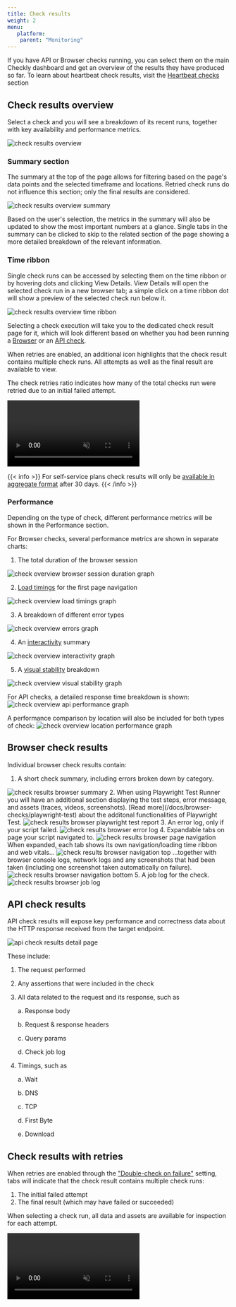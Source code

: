 ```yaml
---
title: Check results
weight: 2
menu:
   platform:
    parent: "Monitoring"
---
```


If you have API or Browser checks running, you can select them on the main Checkly dashboard and get an overview of the results they have produced so far. To learn about heartbeat check results, visit the [Heartbeat checks](/docs/heartbeat-checks) section

## Check results overview

Select a check and you will see a breakdown of its recent runs, together with key availability and performance metrics.

![check results overview](/docs/images/monitoring/check-overview.png)

### Summary section

The summary at the top of the page allows for filtering based on the page's data points and the selected timeframe and locations. Retried check runs do not influence this section; only the final results are considered.

<img class="screenshot-partial" alt="check results overview summary" src="/docs/images/monitoring/check-overview-summary.png"/>

Based on the user's selection, the metrics in the summary will also be updated to show the most important numbers at a glance. Single tabs in the summary can be clicked to skip to the related section of the page showing a more detailed breakdown of the relevant information.

### Time ribbon

Single check runs can be accessed by selecting them on the time ribbon or by hovering dots and clicking View Details. View Details will open the selected check run in a new browser tab; a simple click on a time ribbon dot will show a preview of the selected check run below it.

<img class="screenshot-partial" alt="check results overview time ribbon" src="/docs/images/monitoring/check-overview-time-ribbon.png"/>

Selecting a check execution will take you to the dedicated check result page for it, which will look different based on whether you had been running a [Browser](#browser-check-results) or an [API check](#api-check-results).

When retries are enabled, an additional icon highlights that the check result contains multiple check runs. All attempts as well as the final result are available to view.

The check retries ratio indicates how many of the total checks run were retried due to an initial failed attempt.

<video alt="Viewing multiple attempts via tabs" autoplay loop muted src="/docs/images/monitoring/check-overview-time-ribbon-with-retries.mp4"></video>

{{< info >}}
For self-service plans check results will only be [available in aggregate format](/docs/monitoring/how-we-store-data) after 30 days.
{{< /info >}}

### Performance

Depending on the type of check, different performance metrics will be shown in the Performance section.

For Browser checks, several performance metrics are shown in separate charts:

1. The total duration of the browser session
<img class="screenshot-partial" alt="check overview browser session duration graph" src="/docs/images/monitoring/check-overview-performance-browser.png"/>

2. [Load timings](/docs/browser-checks/tracing-web-vitals/#first-contentful-paint) for the first page navigation
<img class="screenshot-partial" alt="check overview load timings graph" src="/docs/images/monitoring/check-overview-performance-loading.png"/>

3. A breakdown of different error types
<img class="screenshot-partial" alt="check overview errors graph" src="/docs/images/monitoring/check-overview-errors.png"/>

4. An [interactivity](/docs/browser-checks/tracing-web-vitals/#total-blocking-time) summary
<img class="screenshot-partial" alt="check overview interactivity graph" src="/docs/images/monitoring/check-overview-interactivity.png"/>

5. A [visual stability](/docs/browser-checks/tracing-web-vitals/#cumulative-layout-shift) breakdown
<img class="screenshot-partial" alt="check overview visual stability graph" src="/docs/images/monitoring/check-overview-visual-stability.png"/>

For API checks, a detailed response time breakdown is shown:
<img class="screenshot-partial" alt="check overview api performance graph" src="/docs/images/monitoring/check-overview-performance-api.png"/>

A performance comparison by location will also be included for both types of check:
<img class="screenshot-partial" alt="check overview location performance graph" src="/docs/images/monitoring/check-overview-locations.png"/>

## Browser check results

Individual browser check results contain:

1. A short check summary, including errors broken down by category.
<img class="screenshot-partial" alt="check results browser summary" src="/docs/images/monitoring/check-results-browser-summary.png"/>
2. When using Playwright Test Runner you will have an additional section displaying the test steps, error message, and assets (traces, videos, screenshots). [Read more](/docs/browser-checks/playwright-test) about the additonal functionalities of Playwright Test.
<img class="screenshot-partial" alt="check results browser playwright test report" src="/docs/images/monitoring/check-results-browser-pwt-report.png"/>
3. An error log, only if your script failed.
<img class="screenshot-partial" alt="check results browser error log" src="/docs/images/monitoring/check-results-browser-error-log.png"/>
4. Expandable tabs on page your script navigated to.
<img class="screenshot-partial" alt="check results browser page navigation" src="/docs/images/monitoring/check-results-browser-page-navigations.png"/>
When expanded, each tab shows its own navigation/loading time ribbon and web vitals...
<img class="screenshot-partial" alt="check results browser navigation top" src="/docs/images/monitoring/check-results-browser-navigation-top.png"/>
...together with browser console logs, network logs and any screenshots that had been taken (including one screenshot taken automatically on failure).
<img class="screenshot-partial" alt="check results browser navigation bottom" src="/docs/images/monitoring/check-results-browser-navigation-bottom.png"/>
5. A job log for the check.
<img class="screenshot-partial" alt="check results browser job log" src="/docs/images/monitoring/check-results-browser-job-log.png"/>

## API check results

API check results will expose key performance and correctness data about the HTTP response received from the target endpoint.

![api check results detail page](/docs/images/monitoring/check-results-api.png)

These include:

1. The request performed
2. Any assertions that were included in the check
3. All data related to the request and its response, such as

    a. Response body

    b. Request & response headers
    
    c. Query params
    
    d. Check job log

4. Timings, such as

    a. Wait

    b. DNS

    c. TCP

    d. First Byte

    e. Download


## Check results with retries

When retries are enabled through the ["Double-check on failure"](/docs/alerting/#double-checking) setting, tabs will indicate that the check result contains multiple check runs:
1. The initial failed attempt
2. The final result (which may have failed or succeeded)

When selecting a check run, all data and assets are available for inspection for each attempt.

<video alt="Viewing multiple attempts via tabs" autoplay loop muted src="/docs/images/monitoring/check-results-tabs.mp4"></video>

